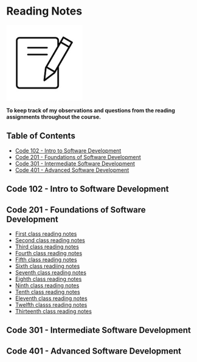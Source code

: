 <!-- omit in toc -->
# Reading Notes
![Reading notes](images/vector-notes-icon.jpg)

**To keep track of my observations and questions from the reading assignments throughout the course.**

<!-- omit in toc -->
## Table of Contents

- [Code 102 - Intro to Software Development](#code-102---intro-to-software-development)
- [Code 201 - Foundations of Software Development](#code-201---foundations-of-software-development)
- [Code 301 - Intermediate Software Development](#code-301---intermediate-software-development)
- [Code 401 - Advanced Software Development](#code-401---advanced-software-development)

## Code 102 - Intro to Software Development

## Code 201 - Foundations of Software Development
- [First class reading notes](https://github.com/SamaadTurner/SamaadTurner.github.io/blob/main/classs-01.md)  
- [Second class reading notes](https://github.com/SamaadTurner/SamaadTurner.github.io/blob/main/class-02.md)  
- [Third class reading notes](https://github.com/SamaadTurner/SamaadTurner.github.io/blob/main/class-03.md)  
- [Fourth class reading notes](https://github.com/SamaadTurner/SamaadTurner.github.io/blob/main/class-04.md)
- [Fifth class reading notes](https://github.com/SamaadTurner/SamaadTurner.github.io/blob/main/class-05.md)
- [Sixth class readiing notes](https://github.com/SamaadTurner/SamaadTurner.github.io/blob/main/class-06.md)
- [Seventh class reading notes](https://github.com/SamaadTurner/SamaadTurner.github.io/blob/main/Class-07.md)
- [Eighth class reading notes](https://github.com/SamaadTurner/SamaadTurner.github.io/blob/main/class-08.md)
- [Ninth class reading notes](https://github.com/SamaadTurner/SamaadTurner.github.io/blob/main/class-09.md)
- [Tenth class reading notes](https://github.com/SamaadTurner/SamaadTurner.github.io/blob/main/class-10.md)
- [Eleventh class reading notes](https://github.com/SamaadTurner/SamaadTurner.github.io/blob/main/class-11.md)
- [Twelfth classs reading notes](https://github.com/SamaadTurner/SamaadTurner.github.io/blob/main/class-12.md)
- [Thirteenth class reading notes](https://github.com/SamaadTurner/SamaadTurner.github.io/tree/main)
  
## Code 301 - Intermediate Software Development

## Code 401 - Advanced Software Development

